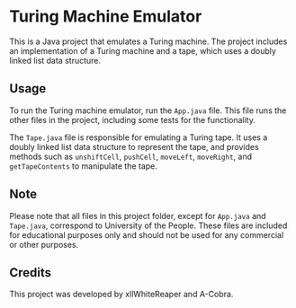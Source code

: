 # Turing Machine Emulator

This is a Java project that emulates a Turing machine. The project includes an implementation of a Turing machine and a tape, which uses a doubly linked list data structure.

## Usage

To run the Turing machine emulator, run the `App.java` file. This file runs the other files in the project, including some tests for the functionality.

The `Tape.java` file is responsible for emulating a Turing tape. It uses a doubly linked list data structure to represent the tape, and provides methods such as `unshiftCell`, `pushCell`, `moveLeft`, `moveRight`, and `getTapeContents` to manipulate the tape.

## Note

Please note that all files in this project folder, except for `App.java` and `Tape.java`, correspond to University of the People. These files are included for educational purposes only and should not be used for any commercial or other purposes.

## Credits

This project was developed by xllWhiteReaper and A-Cobra.
